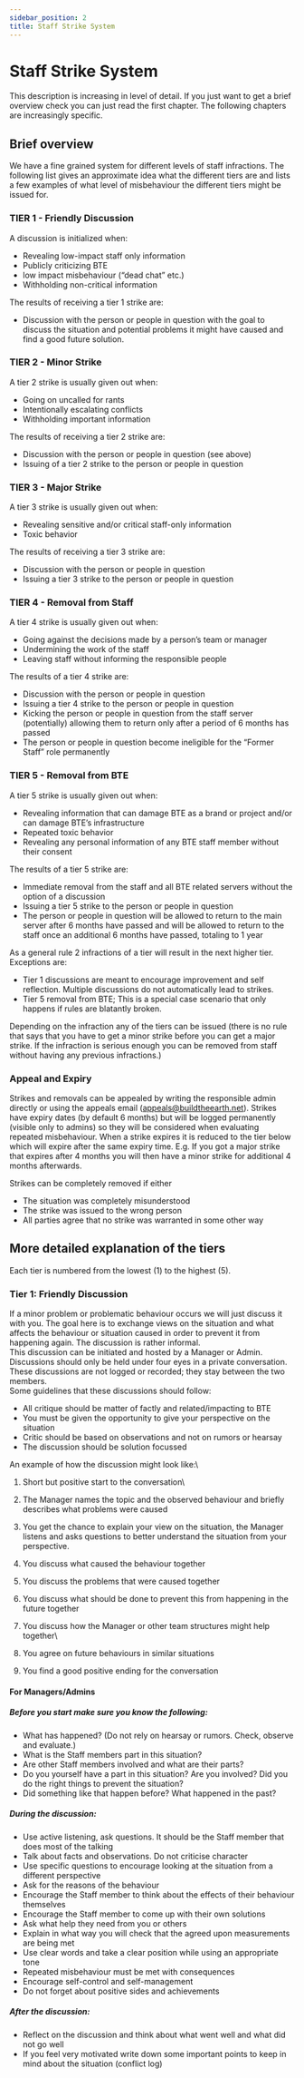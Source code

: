 ```yaml
---
sidebar_position: 2
title: Staff Strike System
---
```

# Staff Strike System

This description is increasing in level of detail. If you just want to get a brief overview check you can just read the first chapter. The following chapters are increasingly specific.

## Brief overview

We have a fine grained system for different levels of staff infractions. The following list gives an approximate idea what the different tiers are and lists a few examples of what level of misbehaviour the different tiers might be issued for.

### TIER 1 - Friendly Discussion 

A discussion is initialized when:

* Revealing low-impact staff only information
* Publicly criticizing BTE
* low impact misbehaviour (“dead chat” etc.)
* Withholding non-critical information

The results of receiving a tier 1 strike are:

* Discussion with the person or people in question with the goal to discuss the situation and potential problems it might have caused and find a good future solution.

### TIER 2 - Minor Strike

A tier 2 strike is usually given out when:

* Going on uncalled for rants
* Intentionally escalating conflicts
* Withholding important information

The results of receiving a tier 2 strike are:

* Discussion with the person or people in question (see above)
* Issuing of a tier 2 strike to the person or people in question

### TIER 3 - Major Strike

A tier 3 strike is usually given out when:

* Revealing sensitive and/or critical staff-only information
* Toxic behavior

The results of receiving a tier 3 strike are:

* Discussion with the person or people in question
* Issuing a tier 3 strike to the person or people in question

### TIER 4 - Removal from Staff

A tier 4 strike is usually given out when:

* Going against the decisions made by a person’s team or manager
* Undermining the work of the staff
* Leaving staff without informing the responsible people

The results of a tier 4 strike are:

* Discussion with the person or people in question
* Issuing a tier 4 strike to the person or people in question
* Kicking the person or people in question from the staff server (potentially) allowing them to return only after a period of 6 months has passed
* The person or people in question become ineligible for the “Former Staff” role permanently

### TIER 5 - Removal from BTE

A tier 5 strike is usually given out when:

* Revealing information that can damage BTE as a brand or project and/or can damage BTE’s infrastructure
* Repeated toxic behavior
* Revealing any personal information of any BTE staff member without their consent

The results of a tier 5 strike are:

* Immediate removal from the staff and all BTE related servers without the option of a discussion
* Issuing a tier 5 strike to the person or people in question
* The person or people in question will be allowed to return to the main server after 6 months have passed and will be allowed to return to the staff once an additional 6 months have passed, totaling to 1 year





As a general rule 2 infractions of a tier will result in the next higher tier. Exceptions are: 

* Tier 1 discussions are meant to encourage improvement and self reflection. Multiple discussions do not automatically lead to strikes.
* Tier 5 removal from BTE; This is a special case scenario that only happens if rules are blatantly broken.

Depending on the infraction any of the tiers can be issued (there is no rule that says that you have to get a minor strike before you can get a major strike. If the infraction is serious enough you can be removed from staff without having any previous infractions.)

### Appeal and Expiry

Strikes and removals can be appealed by writing the responsible admin directly or using the appeals email (appeals@buildtheearth.net). Strikes have expiry dates (by default 6 months) but will be logged permanently (visible only to admins) so they will be considered when evaluating repeated misbehaviour. When a strike expires it is reduced to the tier below which will expire after the same expiry time. E.g. If you got a major strike that expires after 4 months you will then have a minor strike for additional 4 months afterwards.

Strikes can be completely removed if either 

* The situation was completely misunderstood
* The strike was issued to the wrong person
* All parties agree that no strike was warranted in some other way



## More detailed explanation of the tiers

Each tier is numbered from the lowest (1) to the highest (5).

### Tier 1: Friendly Discussion

If a minor problem or problematic behaviour occurs we will just discuss it with you. The goal here is to exchange views on the situation and what affects the behaviour or situation caused in order to prevent it from happening again. The discussion is rather informal.\
This discussion can be initiated and hosted by a Manager or Admin.\
Discussions should only be held under four eyes in a private conversation. These discussions are not logged or recorded; they stay between the two members.\
Some guidelines that these discussions should follow:

* All critique should be matter of factly and related/impacting to BTE
* You must be given the opportunity to give your perspective on the situation
* Critic should be based on observations and not on rumors or hearsay
* The discussion should be solution focussed

An example of how the discussion might look like:\
1. Short but positive start to the conversation\
2. The Manager names the topic and the observed behaviour and briefly describes what problems were caused

3. You get the chance to explain your view on the situation, the Manager listens and asks questions to better understand the situation from your perspective.

4. You discuss what caused the behaviour together

5. You discuss the problems that were caused together

6. You discuss what should be done to prevent this from happening in the future together

7. You discuss how the Manager or other team structures might help together\
8. You agree on future behaviours in similar situations

9. You find a good positive ending for the conversation

#### For Managers/Admins

##### Before you start make sure you know the following:

* What has happened? (Do not rely on hearsay or rumors. Check, observe and evaluate.)
* What is the Staff members part in this situation?
* Are other Staff members involved and what are their parts?
* Do you yourself have a part in this situation? Are you involved? Did you do the right things to prevent the situation?
* Did something like that happen before? What happened in the past?

##### During the discussion:

* Use active listening, ask questions. It should be the Staff member that does most of the talking
* Talk about facts and observations. Do not criticise character
* Use specific questions to encourage looking at the situation from a different perspective
* Ask for the reasons of the behaviour
* Encourage the Staff member to think about the effects of their behaviour themselves
* Encourage the Staff member to come up with their own solutions
* Ask what help they need from you or others
* Explain in what way you will check that the agreed upon measurements are being met
* Use clear words and take a clear position while using an appropriate tone
* Repeated misbehaviour must be met with consequences
* Encourage self-control and self-management
* Do not forget about positive sides and achievements

##### After the discussion:

* Reflect on the discussion and think about what went well and what did not go well
* If you feel very motivated write down some important points to keep in mind about the situation (conflict log)